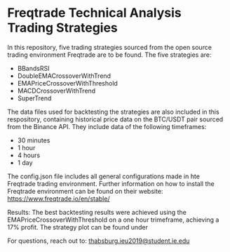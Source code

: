 # Freqtrade Technical Analysis Trading Strategies

In this repository, five trading strategies sourced from the open source trading environment Freqtrade are to be found.
The five strategies are: 
- BBandsRSI
- DoubleEMACrossoverWithTrend
- EMAPriceCrossoverWithThreshold
- MACDCrossoverWithTrend
- SuperTrend

The data files used for backtesting the strategies are also included in this respository, containing historical price data on the BTC/USDT pair sourced from the Binance API. They include data of the following timeframes:
- 30 minutes
- 1 hour
- 4 hours
- 1 day

The config.json file includes all general configurations made in hte Freqtrade trading environment.
Further information on how to install the Freqtrade environment can be found on their website: 
https://www.freqtrade.io/en/stable/

Results:
The best backtesting results were achieved using the EMAPriceCrossoverWithThreshold on a one hour trimeframe, achieving a 17% profit. The strategy plot can be found under 

For questions, reach out to: thabsburg.ieu2019@student.ie.edu
